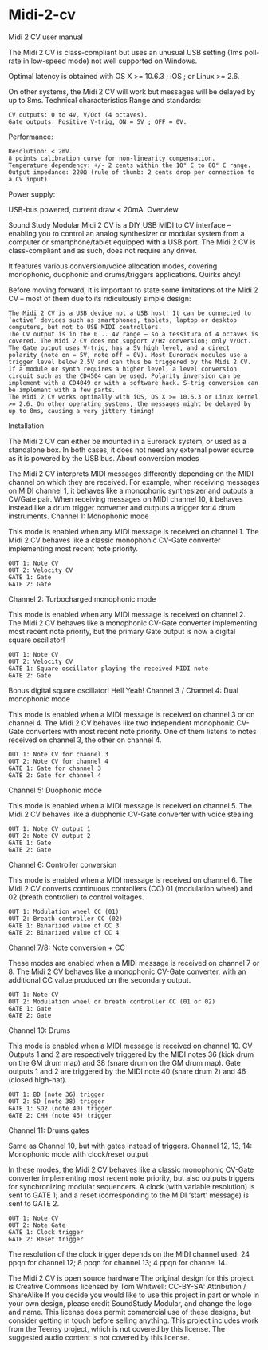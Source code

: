 # Midi-2-cv

Midi 2 CV user manual

The Midi 2 CV is class-compliant but uses an unusual USB setting (1ms poll-rate in low-speed mode) not well supported on Windows.

Optimal latency is obtained with OS X >= 10.6.3 ; iOS ; or Linux >= 2.6.

On other systems, the Midi 2 CV will work but messages will be delayed by up to 8ms.
Technical characteristics
Range and standards:

    CV outputs: 0 to 4V, V/Oct (4 octaves).
    Gate outputs: Positive V-trig, ON = 5V ; OFF = 0V.

Performance:

    Resolution: < 2mV.
    8 points calibration curve for non-linearity compensation.
    Temperature dependency: +/- 2 cents within the 10° C to 80° C range.
    Output impedance: 220Ω (rule of thumb: 2 cents drop per connection to a CV input).

Power supply:

USB-bus powered, current draw < 20mA.
Overview

Sound Study Modular Midi 2 CV is a DIY USB MIDI to CV interface – enabling you to control an analog synthesizer or modular system from a computer or smartphone/tablet equipped with a USB port. The Midi 2 CV is class-compliant and as such, does not require any driver.

It features various conversion/voice allocation modes, covering monophonic, duophonic and drums/triggers applications.
Quirks ahoy!

Before moving forward, it is important to state some limitations of the Midi 2 CV – most of them due to its ridiculously simple design:

    The Midi 2 CV is a USB device not a USB host! It can be connected to ‘active’ devices such as smartphones, tablets, laptop or desktop computers, but not to USB MIDI controllers.
    The CV output is in the 0 .. 4V range – so a tessitura of 4 octaves is covered. The Midi 2 CV does not support V/Hz conversion; only V/Oct.
    The Gate output uses V-trig, has a 5V high level, and a direct polarity (note on = 5V, note off = 0V). Most Eurorack modules use a trigger level below 2.5V and can thus be triggered by the Midi 2 CV. If a module or synth requires a higher level, a level conversion circuit such as the CD4504 can be used. Polarity inversion can be implement with a CD4049 or with a software hack. S-trig conversion can be implement with a few parts.
    The Midi 2 CV works optimally with iOS, OS X >= 10.6.3 or Linux kernel >= 2.6. On other operating systems, the messages might be delayed by up to 8ms, causing a very jittery timing!

Installation

The Midi 2 CV can either be mounted in a Eurorack system, or used as a standalone box. In both cases, it does not need any external power source as it is powered by the USB bus.
About conversion modes

The Midi 2 CV interprets MIDI messages differently depending on the MIDI channel on which they are received. For example, when receiving messages on MIDI channel 1, it behaves like a monophonic synthesizer and outputs a CV/Gate pair. When receiving messages on MIDI channel 10, it behaves instead like a drum trigger converter and outputs a trigger for 4 drum instruments.
Channel 1: Monophonic mode

This mode is enabled when any MIDI message is received on channel 1. The Midi 2 CV behaves like a classic monophonic CV-Gate converter implementing most recent note priority.

    OUT 1: Note CV
    OUT 2: Velocity CV
    GATE 1: Gate
    GATE 2: Gate

Channel 2: Turbocharged monophonic mode

This mode is enabled when any MIDI message is received on channel 2. The Midi 2 CV behaves like a monophonic CV-Gate converter implementing most recent note priority, but the primary Gate output is now a digital square oscillator!

    OUT 1: Note CV
    OUT 2: Velocity CV
    GATE 1: Square oscillator playing the received MIDI note
    GATE 2: Gate

Bonus digital square oscillator! Hell Yeah!
Channel 3 / Channel 4: Dual monophonic mode

This mode is enabled when a MIDI message is received on channel 3 or on channel 4. The Midi 2 CV behaves like two independent monophonic CV-Gate converters with most recent note priority. One of them listens to notes received on channel 3, the other on channel 4.

    OUT 1: Note CV for channel 3
    OUT 2: Note CV for channel 4
    GATE 1: Gate for channel 3
    GATE 2: Gate for channel 4

Channel 5: Duophonic mode

This mode is enabled when a MIDI message is received on channel 5. The Midi 2 CV behaves like a duophonic CV-Gate converter with voice stealing.

    OUT 1: Note CV output 1
    OUT 2: Note CV output 2
    GATE 1: Gate
    GATE 2: Gate

Channel 6: Controller conversion

This mode is enabled when a MIDI message is received on channel 6. The Midi 2 CV converts continuous controllers (CC) 01 (modulation wheel) and 02 (breath controller) to control voltages.

    OUT 1: Modulation wheel CC (01)
    OUT 2: Breath controller CC (02)
    GATE 1: Binarized value of CC 3
    GATE 2: Binarized value of CC 4

Channel 7/8: Note conversion + CC

These modes are enabled when a MIDI message is received on channel 7 or 8. The Midi 2 CV behaves like a monophonic CV-Gate converter, with an additional CC value produced on the secondary output.

    OUT 1: Note CV
    OUT 2: Modulation wheel or breath controller CC (01 or 02)
    GATE 1: Gate
    GATE 2: Gate

Channel 10: Drums

This mode is enabled when a MIDI message is received on channel 10. CV Outputs 1 and 2 are respectively triggered by the MIDI notes 36 (kick drum on the GM drum map) and 38 (snare drum on the GM drum map). Gate outputs 1 and 2 are triggered by the MIDI note 40 (snare drum 2) and 46 (closed high-hat).

    OUT 1: BD (note 36) trigger
    OUT 2: SD (note 38) trigger
    GATE 1: SD2 (note 40) trigger
    GATE 2: CHH (note 46) trigger

Channel 11: Drums gates

Same as Channel 10, but with gates instead of triggers.
Channel 12, 13, 14: Monophonic mode with clock/reset output

In these modes, the Midi 2 CV behaves like a classic monophonic CV-Gate converter implementing most recent note priority, but also outputs triggers for synchronizing modular sequencers. A clock (with variable resolution) is sent to GATE 1; and a reset (corresponding to the MIDI ‘start’ message) is sent to GATE 2.

    OUT 1: Note CV
    OUT 2: Note Gate
    GATE 1: Clock trigger
    GATE 2: Reset trigger

The resolution of the clock trigger depends on the MIDI channel used: 24 ppqn for channel 12; 8 ppqn for channel 13; 4 ppqn for channel 14.

The Midi 2 CV is open source hardware
The original design for this project is Creative Commons licensed by Tom Whitwell: CC-BY-SA: Attribution / ShareAlike
If you decide you would like to use this project in part or whole in your own design, please credit SoundStudy Modular, and change the logo and name.
This license does permit commercial use of these designs, but consider getting in touch before selling anything.
This project includes work from the Teensy project, which is not covered by this license. The suggested audio content is not covered by this license. 
